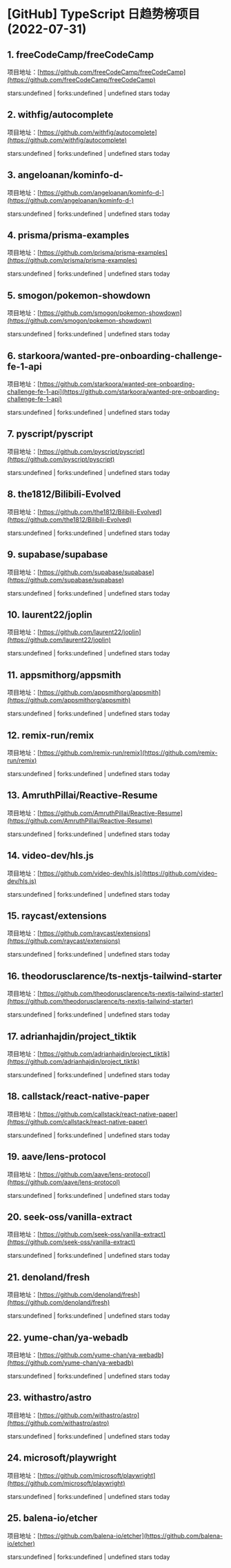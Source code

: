 # [GitHub] TypeScript 日趋势榜项目(2022-07-31)

## 1. freeCodeCamp/freeCodeCamp 

项目地址：[https://github.com/freeCodeCamp/freeCodeCamp](https://github.com/freeCodeCamp/freeCodeCamp)

stars:undefined | forks:undefined | undefined stars today 



## 2. withfig/autocomplete 

项目地址：[https://github.com/withfig/autocomplete](https://github.com/withfig/autocomplete)

stars:undefined | forks:undefined | undefined stars today 



## 3. angeloanan/kominfo-d- 

项目地址：[https://github.com/angeloanan/kominfo-d-](https://github.com/angeloanan/kominfo-d-)

stars:undefined | forks:undefined | undefined stars today 



## 4. prisma/prisma-examples 

项目地址：[https://github.com/prisma/prisma-examples](https://github.com/prisma/prisma-examples)

stars:undefined | forks:undefined | undefined stars today 



## 5. smogon/pokemon-showdown 

项目地址：[https://github.com/smogon/pokemon-showdown](https://github.com/smogon/pokemon-showdown)

stars:undefined | forks:undefined | undefined stars today 



## 6. starkoora/wanted-pre-onboarding-challenge-fe-1-api 

项目地址：[https://github.com/starkoora/wanted-pre-onboarding-challenge-fe-1-api](https://github.com/starkoora/wanted-pre-onboarding-challenge-fe-1-api)

stars:undefined | forks:undefined | undefined stars today 



## 7. pyscript/pyscript 

项目地址：[https://github.com/pyscript/pyscript](https://github.com/pyscript/pyscript)

stars:undefined | forks:undefined | undefined stars today 



## 8. the1812/Bilibili-Evolved 

项目地址：[https://github.com/the1812/Bilibili-Evolved](https://github.com/the1812/Bilibili-Evolved)

stars:undefined | forks:undefined | undefined stars today 



## 9. supabase/supabase 

项目地址：[https://github.com/supabase/supabase](https://github.com/supabase/supabase)

stars:undefined | forks:undefined | undefined stars today 



## 10. laurent22/joplin 

项目地址：[https://github.com/laurent22/joplin](https://github.com/laurent22/joplin)

stars:undefined | forks:undefined | undefined stars today 



## 11. appsmithorg/appsmith 

项目地址：[https://github.com/appsmithorg/appsmith](https://github.com/appsmithorg/appsmith)

stars:undefined | forks:undefined | undefined stars today 



## 12. remix-run/remix 

项目地址：[https://github.com/remix-run/remix](https://github.com/remix-run/remix)

stars:undefined | forks:undefined | undefined stars today 



## 13. AmruthPillai/Reactive-Resume 

项目地址：[https://github.com/AmruthPillai/Reactive-Resume](https://github.com/AmruthPillai/Reactive-Resume)

stars:undefined | forks:undefined | undefined stars today 



## 14. video-dev/hls.js 

项目地址：[https://github.com/video-dev/hls.js](https://github.com/video-dev/hls.js)

stars:undefined | forks:undefined | undefined stars today 



## 15. raycast/extensions 

项目地址：[https://github.com/raycast/extensions](https://github.com/raycast/extensions)

stars:undefined | forks:undefined | undefined stars today 



## 16. theodorusclarence/ts-nextjs-tailwind-starter 

项目地址：[https://github.com/theodorusclarence/ts-nextjs-tailwind-starter](https://github.com/theodorusclarence/ts-nextjs-tailwind-starter)

stars:undefined | forks:undefined | undefined stars today 



## 17. adrianhajdin/project_tiktik 

项目地址：[https://github.com/adrianhajdin/project_tiktik](https://github.com/adrianhajdin/project_tiktik)

stars:undefined | forks:undefined | undefined stars today 



## 18. callstack/react-native-paper 

项目地址：[https://github.com/callstack/react-native-paper](https://github.com/callstack/react-native-paper)

stars:undefined | forks:undefined | undefined stars today 



## 19. aave/lens-protocol 

项目地址：[https://github.com/aave/lens-protocol](https://github.com/aave/lens-protocol)

stars:undefined | forks:undefined | undefined stars today 



## 20. seek-oss/vanilla-extract 

项目地址：[https://github.com/seek-oss/vanilla-extract](https://github.com/seek-oss/vanilla-extract)

stars:undefined | forks:undefined | undefined stars today 



## 21. denoland/fresh 

项目地址：[https://github.com/denoland/fresh](https://github.com/denoland/fresh)

stars:undefined | forks:undefined | undefined stars today 



## 22. yume-chan/ya-webadb 

项目地址：[https://github.com/yume-chan/ya-webadb](https://github.com/yume-chan/ya-webadb)

stars:undefined | forks:undefined | undefined stars today 



## 23. withastro/astro 

项目地址：[https://github.com/withastro/astro](https://github.com/withastro/astro)

stars:undefined | forks:undefined | undefined stars today 



## 24. microsoft/playwright 

项目地址：[https://github.com/microsoft/playwright](https://github.com/microsoft/playwright)

stars:undefined | forks:undefined | undefined stars today 



## 25. balena-io/etcher 

项目地址：[https://github.com/balena-io/etcher](https://github.com/balena-io/etcher)

stars:undefined | forks:undefined | undefined stars today 



